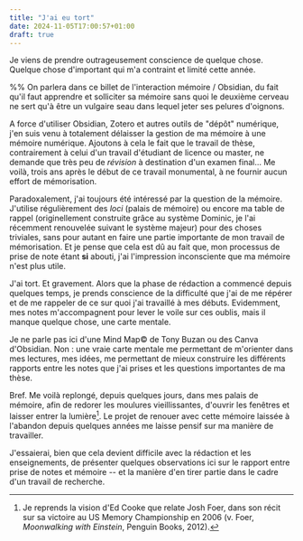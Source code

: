 ```yaml
---
title: "J'ai eu tort"
date: 2024-11-05T17:00:57+01:00
draft: true
---
```


Je viens de prendre outrageusement conscience de quelque chose. Quelque chose d'important qui m'a contraint et limité cette année.

%% On parlera dans ce billet de l'interaction mémoire / Obsidian, du fait qu'il faut apprendre et solliciter sa mémoire sans quoi le deuxième cerveau ne sert qu'à être un vulgaire seau dans lequel jeter ses pelures d'oignons.


A force d'utiliser Obsidian, Zotero et autres outils de "dépôt" numérique, j'en suis venu à totalement délaisser la gestion de ma mémoire à une mémoire numérique. Ajoutons à cela le fait que le travail de thèse, contrairement à celui d'un travail d'étudiant de licence ou master, ne demande que très peu de *révision* à destination d'un examen final... Me voilà, trois ans après le début de ce travail monumental, à ne fournir aucun effort de mémorisation.

Paradoxalement, j'ai toujours été intéressé par la question de la mémoire. J'utilise régulièrement des *loci* (palais de mémoire) ou encore ma table de rappel (originellement construite grâce au système Dominic, je l'ai récemment renouvelée suivant le système majeur) pour des choses triviales, sans pour autant en faire une partie importante de mon travail de mémorisation. Et je pense que cela est dû au fait que, mon processus de prise de note étant **si** abouti, j'ai l'impression inconsciente que ma mémoire n'est plus utile.

J'ai tort. Et gravement. Alors que la phase de rédaction a commencé depuis quelques temps, je prends conscience de la difficulté que j'ai de me répérer et de me rappeler de ce sur quoi j'ai travaillé à mes débuts. Evidemment, mes notes m'accompagnent pour lever le voile sur ces oublis, mais il manque quelque chose, une carte mentale.  

Je ne parle pas ici d'une Mind Map© de Tony Buzan ou des Canva d'Obsidian. Non : une vraie carte mentale me permettant de m'orienter dans mes lectures, mes idées, me permettant de mieux construire les différents rapports entre les notes que j'ai prises et les questions importantes de ma thèse.

Bref. Me voilà replongé, depuis quelques jours, dans mes palais de mémoire, afin de redorer les moulures vieillissantes, d'ouvrir les fenêtres et laisser entrer la lumière[^1]. Le projet de renouer avec cette mémoire laissée à l'abandon depuis quelques années me laisse pensif sur ma manière de travailler. 

J'essaierai, bien que cela devient difficile avec la rédaction et les enseignements, de présenter quelques observations ici sur le rapport entre prise de notes et mémoire -- et la manière d'en tirer partie dans le cadre d'un travail de recherche.


[^1]: Je reprends la vision d'Ed Cooke que relate Josh Foer, dans son récit sur sa victoire au US Memory Championship en 2006 (v. Foer, *Moonwalking with Einstein*, Penguin Books, 2012).